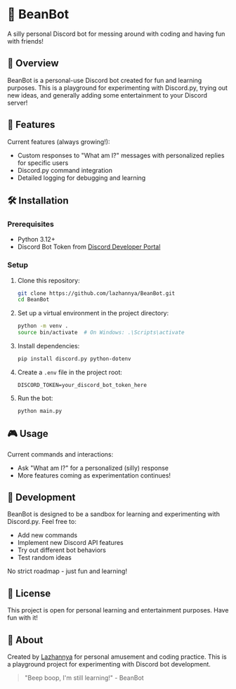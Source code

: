 # 🌱 BeanBot

A silly personal Discord bot for messing around with coding and having fun with friends!

## 🌟 Overview

BeanBot is a personal-use Discord bot created for fun and learning purposes. This is a playground for experimenting with Discord.py, trying out new ideas, and generally adding some entertainment to your Discord server!

## 🤖 Features

Current features (always growing!):
- Custom responses to "What am I?" messages with personalized replies for specific users
- Discord.py command integration
- Detailed logging for debugging and learning

## 🛠️ Installation

### Prerequisites
- Python 3.12+
- Discord Bot Token from [Discord Developer Portal](https://discord.com/developers/applications)

### Setup

1. Clone this repository:
   ```bash
   git clone https://github.com/lazhannya/BeanBot.git
   cd BeanBot
   ```

2. Set up a virtual environment in the project directory:
   ```bash
   python -m venv .
   source bin/activate  # On Windows: .\Scripts\activate
   ```

3. Install dependencies:
   ```bash
   pip install discord.py python-dotenv
   ```

4. Create a `.env` file in the project root:
   ```
   DISCORD_TOKEN=your_discord_bot_token_here
   ```

5. Run the bot:
   ```bash
   python main.py
   ```

## 🎮 Usage

Current commands and interactions:
- Ask "What am I?" for a personalized (silly) response
- More features coming as experimentation continues!

## 🧪 Development

BeanBot is designed to be a sandbox for learning and experimenting with Discord.py. Feel free to:

- Add new commands
- Implement new Discord API features
- Try out different bot behaviors
- Test random ideas

No strict roadmap - just fun and learning!

## 📝 License

This project is open for personal learning and entertainment purposes. Have fun with it!

## 🐾 About

Created by [Lazhannya](https://github.com/lazhannya) for personal amusement and coding practice. This is a playground project for experimenting with Discord bot development.

> "Beep boop, I'm still learning!" - BeanBot